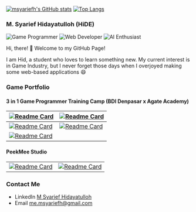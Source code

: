 [![msyariefh's GitHub stats](https://github-readme-stats.vercel.app/api?username=msyariefh&hide=stars&show_icons=true&theme=tokyonight&count_private=true)](https://github.com/msyariefh)
[![Top Langs](https://github-readme-stats.vercel.app/api/top-langs/?username=msyariefh&layout=compact&theme=tokyonight)](https://github.com/msyariefh)

### M. Syarief Hidayatulloh (HiDE) 
![Game Programmer](https://img.shields.io/badge/Game%20Programmer-brightgreen) ![Web Developer](https://img.shields.io/badge/Web%20Developer-green) ![AI Enthusiast](https://img.shields.io/badge/AI%20Enthusiast-yellowgreen)

Hi, there! :wave: Welcome to my GitHub Page!

I am Hid, a student who loves to learn something new. My current interest is in Game Industry, but I never forget those days when I overjoyed making some web-based applications :smile:

### Game Portfolio
#### 3 in 1 Game Programmer Training Camp (BDI Denpasar x Agate Academy) 

| [![Readme Card](https://github-readme-stats.vercel.app/api/pin/?username=msyariefh&repo=BDI11-Pong&show_owner=false)](https://github.com/msyariefh/BDI11-Pong) | [![Readme Card](https://github-readme-stats.vercel.app/api/pin/?username=msyariefh&repo=flappy-floppy&show_owner=false)](https://github.com/msyariefh/flappy-floppy) |
| ----- | ----- |
| [![Readme Card](https://github-readme-stats.vercel.app/api/pin/?username=msyariefh&repo=Space-Shoot-Shoot&show_owner=false)](https://github.com/msyariefh/Space-Shoot-Shoot) | [![Readme Card](https://github-readme-stats.vercel.app/api/pin/?username=msyariefh&repo=forest-view&show_owner=false)](https://github.com/msyariefh/forest-view) |
| [![Readme Card](https://github-readme-stats.vercel.app/api/pin/?username=msyariefh&repo=kelompok3-tugas5&show_owner=false)](https://github.com/msyariefh/kelompok3-tugas5) |  |

#### PeekMee Studio
|   |   |
| - | - |
| [![Readme Card](https://github-readme-stats.vercel.app/api/pin/?username=msyariefh&repo=Tank-you&show_owner=false)](https://github.com/msyariefh/Tank-you) | [![Readme Card](https://github-readme-stats.vercel.app/api/pin/?username=msyariefh&repo=GMTK-Game-Jam-2022-PeekMee&show_owner=false)](https://github.com/msyariefh/GMTK-Game-Jam-2022-PeekMee) |

### Contact Me
- LinkedIn [M Syarief Hidayatulloh](https://www.linkedin.com/in/msyariefh/)
- Email [me.msyariefh@gmail.com](mailto:me.msyariefh@gmail.com)


